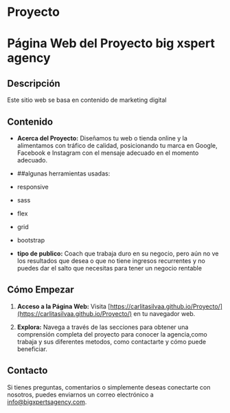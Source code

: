 # Proyecto
# Página Web del Proyecto big xspert agency


## Descripción

Este sitio web se basa en contenido de marketing digital

## Contenido

- **Acerca del Proyecto:** Diseñamos tu web o tienda online y la alimentamos con tráfico de calidad, posicionando tu marca en Google, Facebook e Instagram con el mensaje adecuado en el momento adecuado.
- ##algunas herramientas usadas:
- responsive
- sass
- flex
- grid
- bootstrap

- **tipo de publico:** Coach que trabaja duro en su negocio, pero aún no ve los resultados que desea o que no tiene ingresos recurrentes y no puedes dar el salto que necesitas para tener un negocio rentable

## Cómo Empezar

1. **Acceso a la Página Web:** Visita [https://carlitasilvaa.github.io/Proyecto/](https://carlitasilvaa.github.io/Proyecto/) en tu navegador web.

2. **Explora:** Navega a través de las secciones para obtener una comprensión completa del proyecto para conocer la agencia,como trabaja y sus diferentes metodos, como contactarte y cómo puede beneficiar.


## Contacto

Si tienes preguntas, comentarios o simplemente deseas conectarte con nosotros, puedes enviarnos un correo electrónico a info@bigxpertsagency.com.


